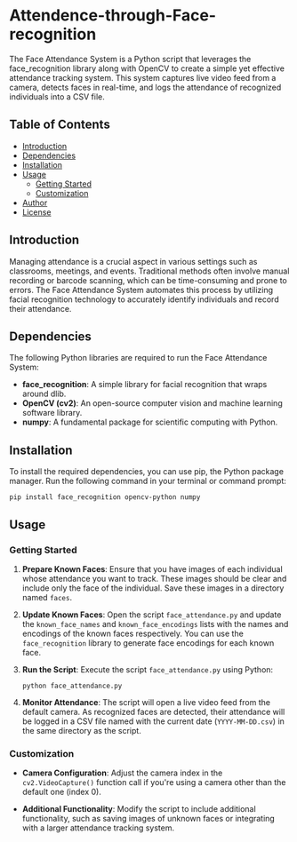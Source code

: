 # Attendence-through-Face-recognition

The Face Attendance System is a Python script that leverages the face_recognition library along with OpenCV to create a simple yet effective attendance tracking system. This system captures live video feed from a camera, detects faces in real-time, and logs the attendance of recognized individuals into a CSV file.

## Table of Contents

- [Introduction](#introduction)
- [Dependencies](#dependencies)
- [Installation](#installation)
- [Usage](#usage)
  - [Getting Started](#getting-started)
  - [Customization](#customization)
- [Author](#author)
- [License](#license)

## Introduction

Managing attendance is a crucial aspect in various settings such as classrooms, meetings, and events. Traditional methods often involve manual recording or barcode scanning, which can be time-consuming and prone to errors. The Face Attendance System automates this process by utilizing facial recognition technology to accurately identify individuals and record their attendance.

## Dependencies

The following Python libraries are required to run the Face Attendance System:

- **face_recognition**: A simple library for facial recognition that wraps around dlib.
- **OpenCV (cv2)**: An open-source computer vision and machine learning software library.
- **numpy**: A fundamental package for scientific computing with Python.

## Installation

To install the required dependencies, you can use pip, the Python package manager. Run the following command in your terminal or command prompt:

```
pip install face_recognition opencv-python numpy
```

## Usage

### Getting Started

1. **Prepare Known Faces**: Ensure that you have images of each individual whose attendance you want to track. These images should be clear and include only the face of the individual. Save these images in a directory named `faces`.

2. **Update Known Faces**: Open the script `face_attendance.py` and update the `known_face_names` and `known_face_encodings` lists with the names and encodings of the known faces respectively. You can use the `face_recognition` library to generate face encodings for each known face.

3. **Run the Script**: Execute the script `face_attendance.py` using Python:
   ```
   python face_attendance.py
   ```

4. **Monitor Attendance**: The script will open a live video feed from the default camera. As recognized faces are detected, their attendance will be logged in a CSV file named with the current date (`YYYY-MM-DD.csv`) in the same directory as the script.

### Customization

- **Camera Configuration**: Adjust the camera index in the `cv2.VideoCapture()` function call if you're using a camera other than the default one (index 0).

- **Additional Functionality**: Modify the script to include additional functionality, such as saving images of unknown faces or integrating with a larger attendance tracking system.
